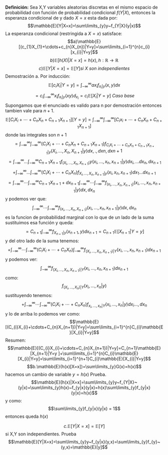 **Definición:** Sea X,Y variables aleatorias discretas en el mismo espacio de probabilidad con función de probabilidad condicional $f(Y|X)$, entonces la esperanza condicional de y dado $X=x$ esta dada por:
$$\mathbb{E}[Y|X=x]=\sum\limits_{y}y~f_{Y|X}(y|x)$$
La esperanza condicional (restringida a $X=x$) satisface:
$$a)\mathbb{E}[(c_{1}X_{1}+\cdots+c_{n}X_{n})|Y=y]=\sum\limits_{i=1}^{n}c_{i}[x_{i}|Y=y]$$
$$b)\mathbb{E}[h(X)|X=x]=h(x), h:\mathbb{R}\rightarrow\mathbb{R}$$
$$c) \mathbb{E}[Y|X=x]=\mathbb{E}[Y] si~X~son~independientes$$
Demostración
a. Por inducción:
$$\mathbb{E}[c_{i}X_{i}|Y=y]=\int_{-\infty}^{\infty}ax_{i}f_{x_{i}|y}(x,y)dx$$
$$=c_{i}\int_{-\infty} ^{\infty}x_{i}f_{x_{i} |y}(xy)d_{x_{i}}=c_{i}\mathbb{E}[X_{i}|Y=y]~Caso~base$$
Supongamos que el enunciado es valido para n por demostración entonces tambien vale para $n+1$.
$$\mathbb{E}[C_{i}X_{i}+\cdots+C_{n}X_{n}+C_{n+1}X_{n+1}][Y=y]=\int_{-\infty}^{\infty}\int_{-\infty}^{\infty}[C_{i}x_{i}+\cdots+C_{n}X_{n}+C_{n+1}X_{n+1}]$$
donde las integrales son $n+1$
$$=\int_{-\infty}^{\infty}\int_{-\infty}^{\infty}(C_{i}X_{i}+\cdots+C_{n}X_{n}+C_{n+1}X_{n+1})f_{C_{i}X_{i}+\cdots+C_{n}X_{n}+C_{n+1}X_{n+1}|y}(X_{i},\dots,X_{n},X_{n+1}|y)dx,.,dxn,dxn+1$$
$$=\int_{-\infty}^{\infty}\dots\int_{-\infty}^{\infty}C_{n+1}X_{n+1}f_{(X_{i},\dots,X_{n},X_{n+1})}y(x_{i},\dots,x_{n},x_{n+1}|y)dx_{i},\dots dx_{n},dx_{n+1} $$
$$+\int_{-\infty}^{\infty}\dots\int_{-\infty}^{\infty}(C_{i}X_{i}+\cdots +C_{n}X_{n})f_{X_{i},\dots,X_{n},X_{n+1}|y} (x_{i},x_{n},x_{n+1})dx_{1}\dots dx_{n+1}$$
$$=\int_{-\infty}^{\infty}\cdots\int_{-\infty}^{\infty}C_{n+1}X_{n+1}+dx_{n+1}\int_{-\infty}^{\infty}\cdots\int_{-\infty}^{\infty}f_{(x_{i},\dots,X_{n},X_{n+1})} (x_{i},\dots,x_{n},x_{n+1}|y)dx,dx_{n}$$
y podemos ver que:
$$\int_{-\infty}^{\infty}\cdots\int_{-\infty}^{\infty}f_{(x_{i},\dots,X_{n},X_{n+1})} (x_{i},\dots,x_{n},x_{n+1}|y)dx,dx_{n}$$
es la funcion de probabilidad marginal con lo que de un lado de la suma sustituimos esa función y queda:
$$=C_{n+1} \int_{-\infty}^{\infty}f_{X_{n+1}|y}(x_{n+1}, y)dx_{n+1}=C_{n+1}\mathbb{E}[X_{n+1}|Y=y]$$
y del otro lado de la suma tenemos:
$$+\int_{-\infty}^{\infty}\cdots\int_{-\infty}^{\infty}(C_{i}X_{i}+\cdots+C_{n}X_{n})\int_{-\infty}^{\infty}f_{(X_{i},\dots,X_{n},X_{n+1})|Y} (x_{i},\dots,x_{n},x_{n+1})dx_{n+1}$$
y podemos ver:
$$\int_{-\infty}^{\infty}f_{(X_{i},\dots,X_{n},X_{n+1})|Y} (x_{i},\dots,x_{n},x_{n+1})dx_{n+1}$$
como: 
$$f_{(X_{i},\dots, X_{n})|Y}(x_{i},\dots,x_{n}|y)$$
sustituyendo tenemos:
$$+\int_{-\infty}^{\infty}\cdots\int_{-\infty}^{\infty}(C_{i}X_{i}+\cdots+C_{n}X_{n})f_{x_{i},\dots,x_{n}|Y}(x_{i},\dots,x_{n}|y)dx_{i}\dots,dx_{n}$$
y lo de arriba lo podemos ver como:
$$\mathbb{E}[(C_{i}X_{i}+\cdots+C_{n}X_{n+1})|Y=y]=\sum\limits_{i=1}^{n}C_{i}\mathbb{E}[X_{i}|Y=y]$$
Resumen:
$$\mathbb{E}[(C_{i}X_{i}+\cdots+C_{n}X_{n+1})|Y=y]=C_{n+1}\mathbb{E}[X_{n+1}|Y=y ]+\sum\limits_{i=1}^{n}C_{i}\mathbb{E}[X_{i}|Y=y]=\sum\limits_{i=1}^{n+1}C_{i}\mathbb{E}[X_{i}|Y=y]$$
$$b.\mathbb{E}(h(x)[X=x])=\sum\limits_{y}G(x)=h(x)$$
hacemos un cambio de variable $y=h(x)$
Prueba.
$$\mathbb{E}[h(x)|X=x]=\sum\limits_{y}y~f_{Y|X}~(y|x)=\sum\limits_{y}h(x)~f_{y|x}(y|x)=h(x)\sum\limits_{y}f_{y|x}(y|x)=h(x)$$
y como:
$$\sum\limits_{y}f_{y|x}(y|x) = 1$$
entonces queda $h(x)$

$$c. \mathbb{E}[Y|X=x]=\mathbb{E}[Y]$$
si X,Y son independientes.
Prueba
$$\mathbb{E}[Y|X=x]=\sum\limits_{y}y~f_{y|x}(y,x)=\sum\limits_{y}f_{y}~(y,x)=\mathbb{E}[y]$$